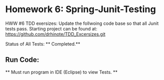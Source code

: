 # Homework 6: Spring-Junit-Testing

HWW #6 TDD exersizes: Update the follwoing code base so that all Junit tests pass. 
Starting project can be found at: https://github.com/drhinote/TDD_Excersizes.git 


Status of All Tests: ** Completed.**

## Run Code: 
** Must run program in IDE (Eclipse) to view Tests. **
